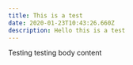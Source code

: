 ```yaml
---
title: This is a test
date: 2020-01-23T10:43:26.660Z
description: Hello this is a test
---
```

Testing testing body content
